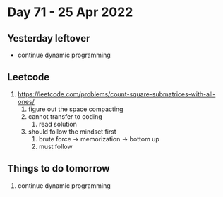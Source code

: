 # Day 71 - 25 Apr 2022

## Yesterday leftover
* continue dynamic programming

## Leetcode
1. https://leetcode.com/problems/count-square-submatrices-with-all-ones/
    1. figure out the space compacting
    2. cannot transfer to coding
       1. read solution
    3. should follow the mindset first
       1. brute force -> memorization -> bottom up
       2. must follow

## Things to do tomorrow
1. continue dynamic programming